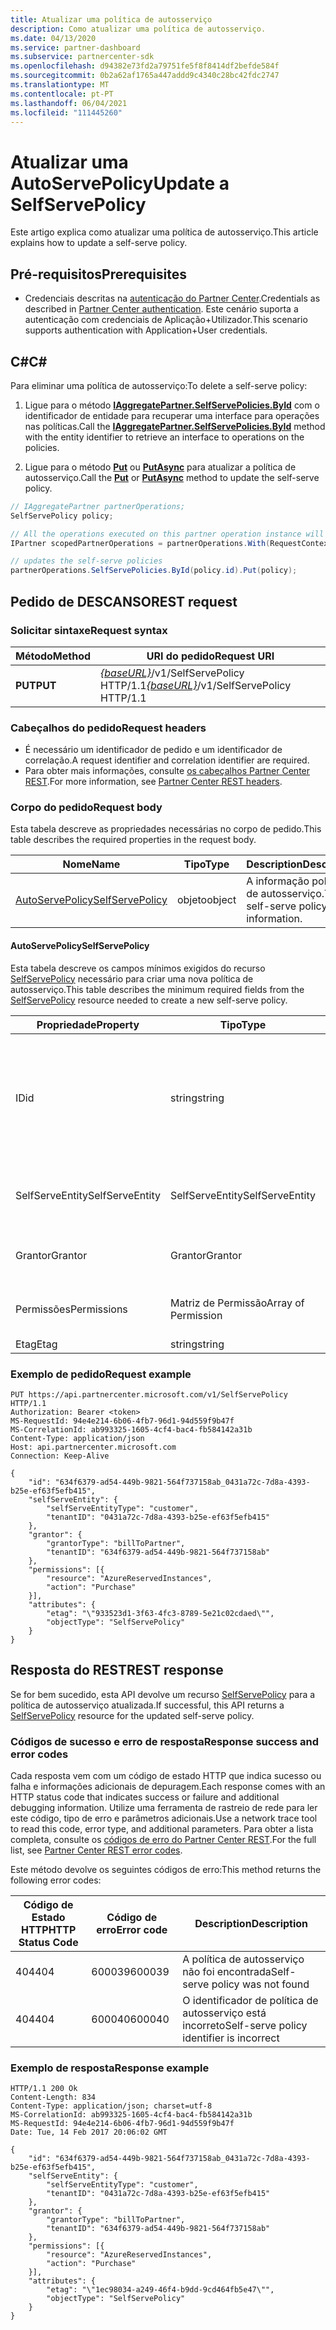 ```yaml
---
title: Atualizar uma política de autosserviço
description: Como atualizar uma política de autosserviço.
ms.date: 04/13/2020
ms.service: partner-dashboard
ms.subservice: partnercenter-sdk
ms.openlocfilehash: d94382e73fd2a79751fe5f8f8414df2befde584f
ms.sourcegitcommit: 0b2a62af1765a447addd9c4340c28bc42fdc2747
ms.translationtype: MT
ms.contentlocale: pt-PT
ms.lasthandoff: 06/04/2021
ms.locfileid: "111445260"
---
```

# <a name="update-a-selfservepolicy"></a><span data-ttu-id="9b8ab-103">Atualizar uma AutoServePolicy</span><span class="sxs-lookup"><span data-stu-id="9b8ab-103">Update a SelfServePolicy</span></span>

<span data-ttu-id="9b8ab-104">Este artigo explica como atualizar uma política de autosserviço.</span><span class="sxs-lookup"><span data-stu-id="9b8ab-104">This article explains how to update a self-serve policy.</span></span>

## <a name="prerequisites"></a><span data-ttu-id="9b8ab-105">Pré-requisitos</span><span class="sxs-lookup"><span data-stu-id="9b8ab-105">Prerequisites</span></span>

- <span data-ttu-id="9b8ab-106">Credenciais descritas na [autenticação do Partner Center](partner-center-authentication.md).</span><span class="sxs-lookup"><span data-stu-id="9b8ab-106">Credentials as described in [Partner Center authentication](partner-center-authentication.md).</span></span> <span data-ttu-id="9b8ab-107">Este cenário suporta a autenticação com credenciais de Aplicação+Utilizador.</span><span class="sxs-lookup"><span data-stu-id="9b8ab-107">This scenario supports authentication with Application+User credentials.</span></span>

## <a name="c"></a><span data-ttu-id="9b8ab-108">C\#</span><span class="sxs-lookup"><span data-stu-id="9b8ab-108">C\#</span></span>

<span data-ttu-id="9b8ab-109">Para eliminar uma política de autosserviço:</span><span class="sxs-lookup"><span data-stu-id="9b8ab-109">To delete a self-serve policy:</span></span>

1. <span data-ttu-id="9b8ab-110">Ligue para o método [**IAggregatePartner.SelfServePolicies.ById**](/dotnet/api/microsoft.store.partnercenter.iselfservepoliciescollection.byid) com o identificador de entidade para recuperar uma interface para operações nas políticas.</span><span class="sxs-lookup"><span data-stu-id="9b8ab-110">Call the [**IAggregatePartner.SelfServePolicies.ById**](/dotnet/api/microsoft.store.partnercenter.iselfservepoliciescollection.byid) method with the entity identifier to retrieve an interface to operations on the policies.</span></span>

2. <span data-ttu-id="9b8ab-111">Ligue para o método [**Put**](/dotnet/api/microsoft.store.partnercenter.SelfServePolicies.put) ou [**PutAsync**](/dotnet/api/microsoft.store.partnercenter.SelfServePolicies.putasync) para atualizar a política de autosserviço.</span><span class="sxs-lookup"><span data-stu-id="9b8ab-111">Call the [**Put**](/dotnet/api/microsoft.store.partnercenter.SelfServePolicies.put) or [**PutAsync**](/dotnet/api/microsoft.store.partnercenter.SelfServePolicies.putasync) method to update the self-serve policy.</span></span>

``` csharp
// IAggregatePartner partnerOperations;
SelfServePolicy policy;

// All the operations executed on this partner operation instance will share the same correlation identifier but will differ in request identifier
IPartner scopedPartnerOperations = partnerOperations.With(RequestContextFactory.Instance.Create(Guid.NewGuid()));

// updates the self-serve policies
partnerOperations.SelfServePolicies.ById(policy.id).Put(policy);
```

## <a name="rest-request"></a><span data-ttu-id="9b8ab-112">Pedido de DESCANSO</span><span class="sxs-lookup"><span data-stu-id="9b8ab-112">REST request</span></span>

### <a name="request-syntax"></a><span data-ttu-id="9b8ab-113">Solicitar sintaxe</span><span class="sxs-lookup"><span data-stu-id="9b8ab-113">Request syntax</span></span>

| <span data-ttu-id="9b8ab-114">Método</span><span class="sxs-lookup"><span data-stu-id="9b8ab-114">Method</span></span>   | <span data-ttu-id="9b8ab-115">URI do pedido</span><span class="sxs-lookup"><span data-stu-id="9b8ab-115">Request URI</span></span>                                                       |
|----------|-------------------------------------------------------------------|
| <span data-ttu-id="9b8ab-116">**PUT**</span><span class="sxs-lookup"><span data-stu-id="9b8ab-116">**PUT**</span></span> | <span data-ttu-id="9b8ab-117">[*{baseURL}*](partner-center-rest-urls.md)/v1/SelfServePolicy HTTP/1.1</span><span class="sxs-lookup"><span data-stu-id="9b8ab-117">[*{baseURL}*](partner-center-rest-urls.md)/v1/SelfServePolicy HTTP/1.1</span></span> |

### <a name="request-headers"></a><span data-ttu-id="9b8ab-118">Cabeçalhos do pedido</span><span class="sxs-lookup"><span data-stu-id="9b8ab-118">Request headers</span></span>

- <span data-ttu-id="9b8ab-119">É necessário um identificador de pedido e um identificador de correlação.</span><span class="sxs-lookup"><span data-stu-id="9b8ab-119">A request identifier and correlation identifier are required.</span></span>
- <span data-ttu-id="9b8ab-120">Para obter mais informações, consulte [os cabeçalhos Partner Center REST](headers.md).</span><span class="sxs-lookup"><span data-stu-id="9b8ab-120">For more information, see [Partner Center REST headers](headers.md).</span></span>

### <a name="request-body"></a><span data-ttu-id="9b8ab-121">Corpo do pedido</span><span class="sxs-lookup"><span data-stu-id="9b8ab-121">Request body</span></span>

<span data-ttu-id="9b8ab-122">Esta tabela descreve as propriedades necessárias no corpo de pedido.</span><span class="sxs-lookup"><span data-stu-id="9b8ab-122">This table describes the required properties in the request body.</span></span>

| <span data-ttu-id="9b8ab-123">Nome</span><span class="sxs-lookup"><span data-stu-id="9b8ab-123">Name</span></span>                              | <span data-ttu-id="9b8ab-124">Tipo</span><span class="sxs-lookup"><span data-stu-id="9b8ab-124">Type</span></span>   | <span data-ttu-id="9b8ab-125">Description</span><span class="sxs-lookup"><span data-stu-id="9b8ab-125">Description</span></span>                                 |
|------------------------------------------------------------------|--------|---------------------------------------------|
| [<span data-ttu-id="9b8ab-126">AutoServePolicy</span><span class="sxs-lookup"><span data-stu-id="9b8ab-126">SelfServePolicy</span></span>](self-serve-policy-resources.md#selfservepolicy)| <span data-ttu-id="9b8ab-127">objeto</span><span class="sxs-lookup"><span data-stu-id="9b8ab-127">object</span></span> | <span data-ttu-id="9b8ab-128">A informação política de autosserviço.</span><span class="sxs-lookup"><span data-stu-id="9b8ab-128">The self-serve policy information.</span></span> |

#### <a name="selfservepolicy"></a><span data-ttu-id="9b8ab-129">AutoServePolicy</span><span class="sxs-lookup"><span data-stu-id="9b8ab-129">SelfServePolicy</span></span>

<span data-ttu-id="9b8ab-130">Esta tabela descreve os campos mínimos exigidos do recurso [SelfServePolicy](self-serve-policy-resources.md#selfservepolicy) necessário para criar uma nova política de autosserviço.</span><span class="sxs-lookup"><span data-stu-id="9b8ab-130">This table describes the minimum required fields from the [SelfServePolicy](self-serve-policy-resources.md#selfservepolicy) resource needed to create a new self-serve policy.</span></span>

| <span data-ttu-id="9b8ab-131">Propriedade</span><span class="sxs-lookup"><span data-stu-id="9b8ab-131">Property</span></span>              | <span data-ttu-id="9b8ab-132">Tipo</span><span class="sxs-lookup"><span data-stu-id="9b8ab-132">Type</span></span>             | <span data-ttu-id="9b8ab-133">Description</span><span class="sxs-lookup"><span data-stu-id="9b8ab-133">Description</span></span>                                                                                            |
|-----------------------|------------------|--------------------------------------------------------------------------------------------------------|
| <span data-ttu-id="9b8ab-134">ID</span><span class="sxs-lookup"><span data-stu-id="9b8ab-134">id</span></span>                    | <span data-ttu-id="9b8ab-135">string</span><span class="sxs-lookup"><span data-stu-id="9b8ab-135">string</span></span>           | <span data-ttu-id="9b8ab-136">Um identificador de política de autosserviço que é fornecido após a criação bem sucedida da política de autosserviço.</span><span class="sxs-lookup"><span data-stu-id="9b8ab-136">A self-serve policy identifier that is supplied upon successful creation of the self-serve policy.</span></span>     |
| <span data-ttu-id="9b8ab-137">SelfServeEntity</span><span class="sxs-lookup"><span data-stu-id="9b8ab-137">SelfServeEntity</span></span>       | <span data-ttu-id="9b8ab-138">SelfServeEntity</span><span class="sxs-lookup"><span data-stu-id="9b8ab-138">SelfServeEntity</span></span>  | <span data-ttu-id="9b8ab-139">A entidade self-serve a quem está a ser concedido acesso.</span><span class="sxs-lookup"><span data-stu-id="9b8ab-139">The self-serve entity that is being granted access.</span></span>                                                     |
| <span data-ttu-id="9b8ab-140">Grantor</span><span class="sxs-lookup"><span data-stu-id="9b8ab-140">Grantor</span></span>               | <span data-ttu-id="9b8ab-141">Grantor</span><span class="sxs-lookup"><span data-stu-id="9b8ab-141">Grantor</span></span>          | <span data-ttu-id="9b8ab-142">O concededor que está a conceder acesso.</span><span class="sxs-lookup"><span data-stu-id="9b8ab-142">The grantor that is granting access.</span></span>                                                                    |
| <span data-ttu-id="9b8ab-143">Permissões</span><span class="sxs-lookup"><span data-stu-id="9b8ab-143">Permissions</span></span>           | <span data-ttu-id="9b8ab-144">Matriz de Permissão</span><span class="sxs-lookup"><span data-stu-id="9b8ab-144">Array of Permission</span></span>| <span data-ttu-id="9b8ab-145">Um conjunto de recursos [de permissão.](self-serve-policy-resources.md#permission)</span><span class="sxs-lookup"><span data-stu-id="9b8ab-145">An Array of [Permission](self-serve-policy-resources.md#permission) resources.</span></span>                                                      |
| <span data-ttu-id="9b8ab-146">Etag</span><span class="sxs-lookup"><span data-stu-id="9b8ab-146">Etag</span></span>                  | <span data-ttu-id="9b8ab-147">string</span><span class="sxs-lookup"><span data-stu-id="9b8ab-147">string</span></span>           | <span data-ttu-id="9b8ab-148">O Etag.</span><span class="sxs-lookup"><span data-stu-id="9b8ab-148">The Etag.</span></span>                                                                                               |


### <a name="request-example"></a><span data-ttu-id="9b8ab-149">Exemplo de pedido</span><span class="sxs-lookup"><span data-stu-id="9b8ab-149">Request example</span></span>

```http
PUT https://api.partnercenter.microsoft.com/v1/SelfServePolicy HTTP/1.1
Authorization: Bearer <token>
MS-RequestId: 94e4e214-6b06-4fb7-96d1-94d559f9b47f
MS-CorrelationId: ab993325-1605-4cf4-bac4-fb584142a31b
Content-Type: application/json
Host: api.partnercenter.microsoft.com
Connection: Keep-Alive

{
    "id": "634f6379-ad54-449b-9821-564f737158ab_0431a72c-7d8a-4393-b25e-ef63f5efb415",
    "selfServeEntity": {
        "selfServeEntityType": "customer",
        "tenantID": "0431a72c-7d8a-4393-b25e-ef63f5efb415"
    },
    "grantor": {
        "grantorType": "billToPartner",
        "tenantID": "634f6379-ad54-449b-9821-564f737158ab"
    },
    "permissions": [{
        "resource": "AzureReservedInstances",
        "action": "Purchase"
    }],
    "attributes": {
        "etag": "\"933523d1-3f63-4fc3-8789-5e21c02cdaed\"",
        "objectType": "SelfServePolicy"
    }
}
```

## <a name="rest-response"></a><span data-ttu-id="9b8ab-150">Resposta do REST</span><span class="sxs-lookup"><span data-stu-id="9b8ab-150">REST response</span></span>

<span data-ttu-id="9b8ab-151">Se for bem sucedido, esta API devolve um recurso [SelfServePolicy](self-serve-policy-resources.md#selfservepolicy) para a política de autosserviço atualizada.</span><span class="sxs-lookup"><span data-stu-id="9b8ab-151">If successful, this API returns a [SelfServePolicy](self-serve-policy-resources.md#selfservepolicy) resource for the updated self-serve policy.</span></span>

### <a name="response-success-and-error-codes"></a><span data-ttu-id="9b8ab-152">Códigos de sucesso e erro de resposta</span><span class="sxs-lookup"><span data-stu-id="9b8ab-152">Response success and error codes</span></span>

<span data-ttu-id="9b8ab-153">Cada resposta vem com um código de estado HTTP que indica sucesso ou falha e informações adicionais de depuragem.</span><span class="sxs-lookup"><span data-stu-id="9b8ab-153">Each response comes with an HTTP status code that indicates success or failure and additional debugging information.</span></span> <span data-ttu-id="9b8ab-154">Utilize uma ferramenta de rastreio de rede para ler este código, tipo de erro e parâmetros adicionais.</span><span class="sxs-lookup"><span data-stu-id="9b8ab-154">Use a network trace tool to read this code, error type, and additional parameters.</span></span> <span data-ttu-id="9b8ab-155">Para obter a lista completa, consulte os [códigos de erro do Partner Center REST](error-codes.md).</span><span class="sxs-lookup"><span data-stu-id="9b8ab-155">For the full list, see [Partner Center REST error codes](error-codes.md).</span></span>

<span data-ttu-id="9b8ab-156">Este método devolve os seguintes códigos de erro:</span><span class="sxs-lookup"><span data-stu-id="9b8ab-156">This method returns the following error codes:</span></span>

| <span data-ttu-id="9b8ab-157">Código de Estado HTTP</span><span class="sxs-lookup"><span data-stu-id="9b8ab-157">HTTP Status Code</span></span>     | <span data-ttu-id="9b8ab-158">Código de erro</span><span class="sxs-lookup"><span data-stu-id="9b8ab-158">Error code</span></span>   | <span data-ttu-id="9b8ab-159">Description</span><span class="sxs-lookup"><span data-stu-id="9b8ab-159">Description</span></span>                                                                |
|----------------------|--------------|----------------------------------------------------------------------------|
| <span data-ttu-id="9b8ab-160">404</span><span class="sxs-lookup"><span data-stu-id="9b8ab-160">404</span></span>                  | <span data-ttu-id="9b8ab-161">600039</span><span class="sxs-lookup"><span data-stu-id="9b8ab-161">600039</span></span>       | <span data-ttu-id="9b8ab-162">A política de autosserviço não foi encontrada</span><span class="sxs-lookup"><span data-stu-id="9b8ab-162">Self-serve policy was not found</span></span>                                            |
| <span data-ttu-id="9b8ab-163">404</span><span class="sxs-lookup"><span data-stu-id="9b8ab-163">404</span></span>                  | <span data-ttu-id="9b8ab-164">600040</span><span class="sxs-lookup"><span data-stu-id="9b8ab-164">600040</span></span>       | <span data-ttu-id="9b8ab-165">O identificador de política de autosserviço está incorreto</span><span class="sxs-lookup"><span data-stu-id="9b8ab-165">Self-serve policy identifier is incorrect</span></span>                                  |


### <a name="response-example"></a><span data-ttu-id="9b8ab-166">Exemplo de resposta</span><span class="sxs-lookup"><span data-stu-id="9b8ab-166">Response example</span></span>

```http
HTTP/1.1 200 Ok
Content-Length: 834
Content-Type: application/json; charset=utf-8
MS-CorrelationId: ab993325-1605-4cf4-bac4-fb584142a31b
MS-RequestId: 94e4e214-6b06-4fb7-96d1-94d559f9b47f
Date: Tue, 14 Feb 2017 20:06:02 GMT

{
    "id": "634f6379-ad54-449b-9821-564f737158ab_0431a72c-7d8a-4393-b25e-ef63f5efb415",
    "selfServeEntity": {
        "selfServeEntityType": "customer",
        "tenantID": "0431a72c-7d8a-4393-b25e-ef63f5efb415"
    },
    "grantor": {
        "grantorType": "billToPartner",
        "tenantID": "634f6379-ad54-449b-9821-564f737158ab"
    },
    "permissions": [{
        "resource": "AzureReservedInstances",
        "action": "Purchase"
    }],
    "attributes": {
        "etag": "\"1ec98034-a249-46f4-b9dd-9cd464fb5e47\"",
        "objectType": "SelfServePolicy"
    }
}
```

